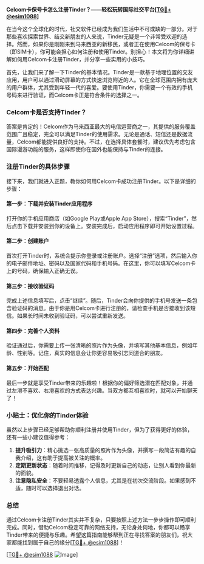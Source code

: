 **Celcom卡保号卡怎么注册Tinder？——轻松玩转国际社交平台[[TG💪+ @esim1088](https://t.me/s/esim1088)]**

在当今这个全球化的时代，社交软件已经成为我们生活中不可或缺的一部分。对于那些喜欢探索世界、结交新朋友的人来说，Tinder无疑是一个非常受欢迎的选择。然而，如果你是刚刚来到马来西亚的新移民，或者正在使用Celcom的保号卡（即SIM卡），你可能会担心如何注册和使用Tinder。别担心！本文将为你详细讲解如何用Celcom卡注册Tinder，并分享一些实用的小技巧。

首先，让我们来了解一下Tinder的基本情况。Tinder是一款基于地理位置的交友应用，用户可以通过滑动屏幕的方式快速浏览附近的人。它在全球范围内拥有庞大的用户群体，尤其受到年轻一代的喜爱。要使用Tinder，你需要一个有效的手机号码来进行验证，而Celcom卡正是符合条件的选择之一。

### Celcom卡是否支持Tinder？

答案是肯定的！Celcom作为马来西亚最大的电信运营商之一，其提供的服务覆盖范围广且稳定，完全可以满足Tinder的使用需求。无论是通话、短信还是数据流量，Celcom都能提供良好的支持。不过，在选择具体套餐时，建议优先考虑包含国际漫游功能的服务，这样即使你在国外也能保持与Tinder的连接。

### 注册Tinder的具体步骤

接下来，我们就进入正题，教你如何用Celcom卡成功注册Tinder。以下是详细的步骤：

#### 第一步：下载并安装Tinder应用程序
打开你的手机应用商店（如Google Play或Apple App Store），搜索“Tinder”，然后点击下载并安装到你的设备上。安装完成后，启动应用程序即可开始设置过程。

#### 第二步：创建账户
首次打开Tinder时，系统会提示你登录或注册账户。选择“注册”选项，然后输入你的电子邮件地址、密码以及国家代码和手机号码。在这里，你可以填写Celcom卡上的号码，确保输入正确无误。

#### 第三步：接收验证码
完成上述信息填写后，点击“继续”。随后，Tinder会向你提供的手机号发送一条包含验证码的消息。由于你是用Celcom卡进行注册的，请检查手机是否接收到该短信。如果长时间未收到验证码，可以尝试重新发送。

#### 第四步：完善个人资料
验证通过后，你需要上传一张清晰的照片作为头像，并填写其他基本信息，例如年龄、性别等。记住，真实的信息会让你更容易吸引志同道合的朋友。

#### 第五步：开始匹配
最后一步就是享受Tinder带来的乐趣啦！根据你的偏好筛选潜在匹配对象，并通过左滑不喜欢、右滑喜欢的方式表达兴趣。当双方都互相喜欢时，就可以开始聊天了！

### 小贴士：优化你的Tinder体验

虽然以上步骤已经足够帮助你顺利注册并使用Tinder，但为了获得更好的体验，还有一些小建议值得参考：

1. **提升吸引力**：精心挑选一张高质量的照片作为头像，并撰写一段简洁有趣的自我介绍，这有助于提高被关注的概率。
2. **定期更新状态**：随着时间推移，记得及时更新自己的动态，让别人看到你最新的面貌。
3. **注意隐私安全**：不要轻易透露个人信息，尤其是在初次交流阶段。如果感到不适，随时可以选择退出对话。

### 总结

通过Celcom卡注册Tinder其实并不复杂，只要按照上述方法一步步操作即可顺利完成。同时，借助Celcom稳定可靠的网络支持，无论身处何地，你都可以畅享Tinder带来的便捷与乐趣。希望这篇指南能够帮到正在寻找答案的朋友们，祝大家都能找到属于自己的缘分[[TG💪+ @esim1088](https://t.me/s/esim1088)]！

[[TG💪+ @esim1088](https://t.me/s/esim1088) ![Image](https://i.postimg.cc/4NQfJmqS/Snipaste-2025-05-13-00-14-12.png)]